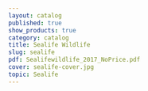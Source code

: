```yaml
---
layout: catalog
published: true
show_products: true
category: catalog
title: Sealife Wildlife
slug: sealife
pdf: Sealifewildlife_2017_NoPrice.pdf
cover: sealife-cover.jpg
topic: Sealife
---
```


